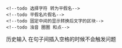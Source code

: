     <!--todo 选择字符 转为平假名-->
    <!--todo 平假名片假名-->
    <!--todo 固定中间的显示转换后文字的区块-->
    <!--todo 浊音 圈圈 和点-->
历史输入
在句子间插入空格的时候不会触发问题
